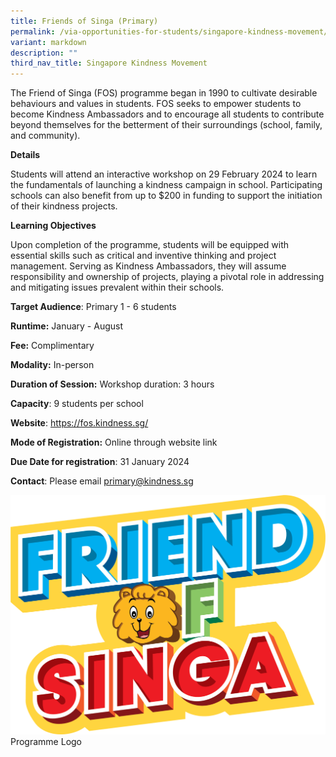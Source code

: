 ```yaml
---
title: Friends of Singa (Primary)
permalink: /via-opportunities-for-students/singapore-kindness-movement/fos-pri/
variant: markdown
description: ""
third_nav_title: Singapore Kindness Movement
---
```

The Friend of Singa (FOS) programme began in 1990 to cultivate desirable behaviours and values in students. FOS seeks to empower students to become Kindness Ambassadors and to encourage all students to contribute beyond themselves for the betterment of their surroundings (school, family, and community).

**Details**

Students will attend an interactive workshop on 29 February 2024 to learn the fundamentals of launching a kindness campaign in school. Participating schools can also benefit from up to $200 in funding to support the initiation of their kindness projects.

**Learning Objectives**

Upon completion of the programme, students will be equipped with essential skills such as critical and inventive thinking and project management. Serving as Kindness Ambassadors, they will assume responsibility and ownership of projects, playing a pivotal role in addressing and mitigating issues prevalent within their schools.

**Target Audience**: Primary 1 - 6 students

**Runtime:** January - August

**Fee:** Complimentary

**Modality:** In-person

**Duration of Session:** Workshop duration: 3 hours

**Capacity**: 9 students per school

**Website**: https://fos.kindness.sg/

**Mode of Registration:** Online through website link

**Due Date for registration**: 31 January 2024

**Contact**: Please email primary@kindness.sg

![](/images/Question_21___Friend_of_Singa__Primary__Photo1.png)Programme Logo